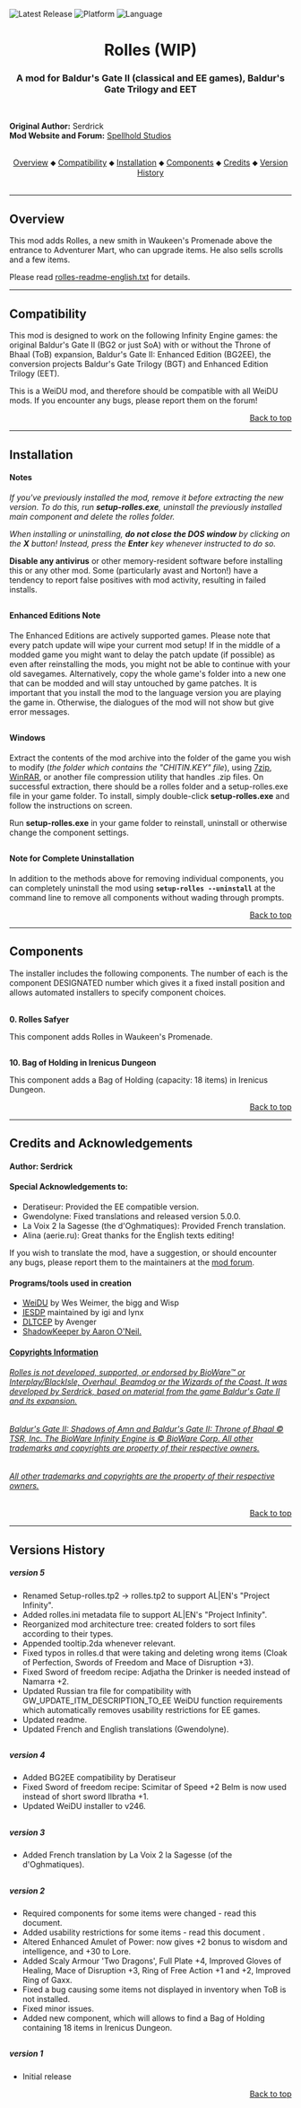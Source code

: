 
![Latest Release](https://img.shields.io/static/v1?label=release&message=v5.0.0&color=darkred)<a name="top" id="top">
![Platform](https://img.shields.io/static/v1?label=platform&message=windows&color=informational)
![Language](https://img.shields.io/static/v1?label=language&message=English%20%7C%20French%20%7C%20Russian&color=limegreen)

<div align="center"><h1></a>Rolles (WIP)</h1>

### A mod for Baldur's Gate II (classical and EE games), Baldur's Gate Trilogy and EET

</div><br />



**Original Author:** Serdrick  
**Mod Website and Forum:** <a href="http://www.shsforums.net/topic/36655-rolles-v3/">Spellhold Studios</a><br /><br />


<div align="center">
<a href="#intro">Overview</a> &#x2B25; <a href="#compat">Compatibility</a> &#x2B25; <a href="#installation">Installation</a> &#x2B25; <a href="#components">Components</a> &#x2B25; <a href="#credits">Credits</a> &#x2B25; <a href="#versions">Version History</a></center></br></br>
</div>

<hr>


## <a name="intro" id="intro"></a>Overview


This mod adds Rolles, a new smith in Waukeen's Promenade above the entrance to Adventurer Mart, who can upgrade items. He also sells scrolls and a few items.

Please read <a href="https://raw.githubusercontent.com/GwendolyneFreddy/Rolles/master/rolles/readme/rolles-readme-english.txt">rolles-readme-english.txt</a> for details.


<hr>


## <a name="compat" id="compat"></a>Compatibility

This mod is designed to work on the following Infinity Engine games: the original Baldur's Gate II (BG2 or just SoA) with or without the Throne of Bhaal (ToB) expansion, Baldur's Gate II: Enhanced Edition (BG2EE), the conversion projects Baldur's Gate Trilogy (BGT) and Enhanced Edition Trilogy (EET).

This is a WeiDU mod, and therefore should be compatible with all WeiDU mods. If you encounter any bugs, please report them on the forum!<br>
<div align="right"><a href="#top">Back to top</a></div>


<hr>


## <a name="installation" id="installation"></a>Installation

#### Notes

<em>If you've previously installed the mod, remove it before extracting the new version. To do this, run **setup-rolles.exe**, uninstall the previously installed main component and delete the rolles folder.</em>

<em>When installing or uninstalling, **do not close the DOS window** by clicking on the **X** button! Instead, press the **Enter** key whenever instructed to do so.</em>

**Disable any antivirus** or other memory-resident software before installing this or any other mod. Some (particularly avast and Norton!) have a tendency to report false positives with mod activity, resulting in failed installs.

## 

#### Enhanced Editions Note

The Enhanced Editions are actively supported games. Please note that every patch update will wipe your current mod setup! If in the middle of a modded game you might want to delay the patch update (if possible) as even after reinstalling the mods, you might not be able to continue with your old savegames. Alternatively, copy the whole game's folder into a new one that can be modded and will stay untouched by game patches. It is important that you install the mod to the language version you are playing the game in. Otherwise, the dialogues of the mod will not show but give error messages.

## 

#### Windows

Extract the contents of the mod archive into the folder of the game you wish to modify (<em>the folder which contains the "CHITIN.KEY" file</em>), using <a href="http://www.7-zip.org/download.html">7zip</a>, <a href="http://www.rarlab.com/download.htm">WinRAR</a>, or another file compression utility that handles .zip files. On successful extraction, there should be a rolles folder and a setup-rolles.exe file in your game folder. To install, simply double-click **setup-rolles.exe** and follow the instructions on screen.

Run **setup-rolles.exe** in your game folder to reinstall, uninstall or otherwise change the component settings.

## 

#### Note for Complete Uninstallation

In addition to the methods above for removing individual components, you can completely uninstall the mod using **`setup-rolles --uninstall`** at the command line to remove all components without wading through prompts.</br>
<div align="right"><a href="#top">Back to top</a></div>


<hr>


## <a name="components" id="components"></a>Components

The installer includes the following components. The number of each is the component DESIGNATED number which gives it a fixed install position and allows automated installers to specify component choices.<br /><br />


**0. Rolles Safyer**<br />

This component adds Rolles in Waukeen's Promenade.

## 

**10. Bag of Holding in Irenicus Dungeon**<br />

This component adds a Bag of Holding (capacity: 18 items) in Irenicus Dungeon.
<div align="right"><a href="#top">Back to top</a></div>


<hr>


## <a name="credits" id="credits"></a>Credits and Acknowledgements

#### Author: Serdrick


#### Special Acknowledgements to:

- Deratiseur: Provided the EE compatible version.
- Gwendolyne: Fixed translations and released version 5.0.0.
- La Voix 2 la Sagesse (the d'Oghmatiques): Provided French translation.
- Alina (aerie.ru): Great thanks for the English texts editing!

If you wish to translate the mod, have a suggestion, or should encounter any bugs, please report them to the maintainers at the <a href="http://www.shsforums.net/topic/36655-rolles-v3/">mod forum</a>.</br>


#### Programs/tools used in creation

- <a href="http://www.weidu.org/%7Ethebigg/"><acronym title="Weimer Dialogue Utility">WeiDU</acronym></a> by Wes Weimer, the bigg and Wisp
- <a href="https://gibberlings3.github.io/iesdp/"><acronym title="Infinity Engine Structures Description Project">IESDP</acronym></a> maintained by igi and lynx
- <a href="http://www.gibberlings3.net/tools/dltcep.php"><acronym title="Dragonlance Total Conversion Editor Pro">DLTCEP</acronym></a> by Avenger
- <a href="https://sorcerers.net/Games/dl.php?s=BG2&f=BG2/ShadowKeeper.zip"> ShadowKeeper by Aaron O'Neil.


#### Copyrights Information

###### Rolles is not developed, supported, or endorsed by BioWare&trade; or Interplay/BlackIsle, Overhaul, Beamdog or the Wizards of the Coast. It was developed by Serdrick, based on material from the game Baldur's Gate II and its expansion.
###### Baldur's Gate II: Shadows of Amn and Baldur's Gate II: Throne of Bhaal &copy; TSR, Inc. The BioWare Infinity Engine is &copy; BioWare Corp. All other trademarks and copyrights are property of their respective owners.
###### All other trademarks and copyrights are the property of their respective owners.</br>
<div align="right"><a href="#top">Back to top</a></div>


<hr>


## <a name="versions" id="versions"></a>Versions History

##### version 5

- Renamed Setup-rolles.tp2 -> rolles.tp2 to support AL|EN's "Project Infinity".
- Added rolles.ini metadata file to support AL|EN's "Project Infinity".
- Reorganized mod architecture tree: created folders to sort files according to their types.
- Appended tooltip.2da whenever relevant.
- Fixed typos in rolles.d that were taking and deleting wrong items (Cloak of Perfection, Swords of Freedom and Mace of Disruption +3).
- Fixed Sword of freedom recipe: Adjatha the Drinker is needed instead of Namarra +2.
- Updated Russian tra file for compatibility with GW_UPDATE_ITM_DESCRIPTION_TO_EE WeiDU function requirements which automatically removes usability restrictions for EE games.
- Updated readme.
- Updated French and English translations (Gwendolyne).

## 

##### version 4

- Added BG2EE compatibility by Deratiseur
- Fixed Sword of freedom recipe: Scimitar of Speed +2 Belm is now used instead of short sword Ilbratha +1.
- Updated WeiDU installer to v246.

## 

##### version 3

- Added French translation by La Voix 2 la Sagesse (of the d'Oghmatiques).

## 

##### version 2

- Required components for some items were changed - read this document.
- Added usability restrictions for some items - read this document .
- Altered Enhanced Amulet of Power: now gives +2 bonus to wisdom and intelligence, and +30 to Lore.
- Added Scaly Armour 'Two Dragons', Full Plate +4, Improved Gloves of Healing, Mace of Disruption +3, Ring of Free Action +1 and +2, Improved Ring of Gaxx.
- Fixed a bug causing some items not displayed in inventory when ToB is not installed.
- Fixed minor issues.
- Added new component, which will allows to find a Bag of Holding containing 18 items in Irenicus Dungeon.

## 

##### version 1

- Initial release
<div align="right"><a href="#top">Back to top</a></div>
